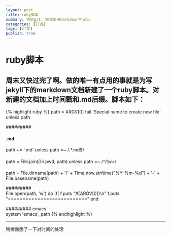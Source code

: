 ```yaml
---
layout: post
title: ruby脚本
summary: 初始git, 尝试使用markdown写日记
categories: [IT类]
tags: [IT类]
publish: true
---
```

ruby脚本
=============
周末又快过完了啊。做的唯一有点用的事就是为写jekyll下的markdown文档新建了一个ruby脚本。对新建的文档加上时间戳和.md后缀。脚本如下：
------------
{% highlight ruby %}
path = ARGV[0]
fail 'Special name to create new file' unless path


#########         
####     .md          
path += '.md' unless path =~ /.*\.md$/
####              
path = File.join(Dir.pwd, path) unless path =~ /^\/\w+/

####         
path = File.dirname(path) + '/' + Time.now.strftime("%Y-%m-%d") + '-' + File.basename(path)

#########        
File.open(path, 'w') do |f|
  f.puts "#{ARGV[0]}\n"
f.puts "==========================="
end

######### emacs  
system 'emacs', path
{% endhighlight %}


*************
稍微熟悉了一下对时间的处理
